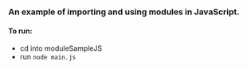 <!-- This is an example Readme.md file. It is most commonly included in a repository as the main documentation for the repository.  Press Command Shift + v to view this file in preview mode -->

### An example of importing and using modules in JavaScript.

#### To run:

* cd into moduleSampleJS
* run <code>node main.js</code>